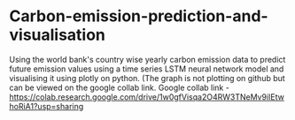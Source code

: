 # Carbon-emission-prediction-and-visualisation
Using the world bank's country wise yearly carbon emission data to predict future emission values using a time series LSTM neural network model and visualising it using plotly on python. (The graph is not plotting on github but can be viewed on the google collab link. 
Google collab link - https://colab.research.google.com/drive/1w0gfVisqa2O4RW3TNeMv9iIEtwhoRiA1?usp=sharing
